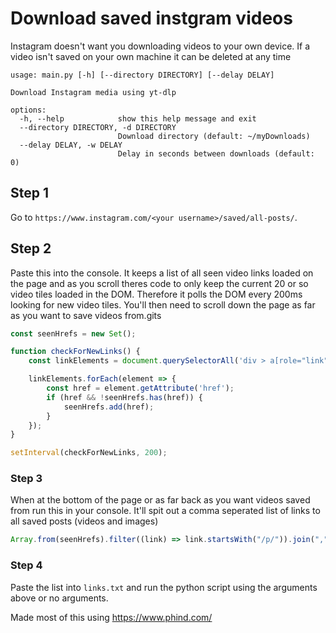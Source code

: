 # Download saved instgram videos

Instagram doesn't want you downloading videos to your own device. If a video isn't saved on your own machine it can be deleted at any time

```
usage: main.py [-h] [--directory DIRECTORY] [--delay DELAY]

Download Instagram media using yt-dlp

options:
  -h, --help            show this help message and exit
  --directory DIRECTORY, -d DIRECTORY
                        Download directory (default: ~/myDownloads)
  --delay DELAY, -w DELAY
                        Delay in seconds between downloads (default: 0)
```

## Step 1
Go to `https://www.instagram.com/<your username>/saved/all-posts/`.

## Step 2
Paste this into the console. It keeps a list of all seen video links loaded on the page and as you scroll theres code to only keep the current 20 or so video tiles loaded in the DOM. Therefore it polls the DOM every 200ms looking for new video tiles. You'll then need to scroll down the page as far as you want to save videos from.gits
```javascript
const seenHrefs = new Set();

function checkForNewLinks() {
    const linkElements = document.querySelectorAll('div > a[role="link"]');

    linkElements.forEach(element => {
        const href = element.getAttribute('href');
        if (href && !seenHrefs.has(href)) {
            seenHrefs.add(href);
        }
    });
}

setInterval(checkForNewLinks, 200);
```

### Step 3
When at the bottom of the page or as far back as you want videos saved from run this in your console. It'll spit out a comma seperated list of links to all saved posts (videos and images)
```javascript
Array.from(seenHrefs).filter((link) => link.startsWith("/p/")).join(",")
```

### Step 4
Paste the list into `links.txt` and run the python script using the arguments above or no arguments.

Made most of this using https://www.phind.com/